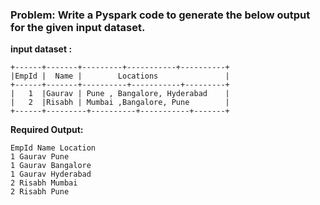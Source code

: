 ### Problem: Write a Pyspark code to generate the below output for the given input dataset.

**input dataset :**
```
+------+-------+---------+-----------+----------+
|EmpId |  Name |        Locations               |
+------+-------+----------+-----------+---------+
|   1  |Gaurav | Pune , Bangalore, Hyderabad    |
|   2  |Risabh | Mumbai ,Bangalore, Pune        |
+------+---------+----------+-----------+-------+
 ```

**Required Output:**
```
EmpId Name Location
1 Gaurav Pune
1 Gaurav Bangalore
1 Gaurav Hyderabad
2 Risabh Mumbai
2 Risabh Pune
```
